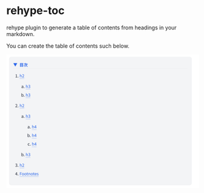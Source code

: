 # rehype-toc

rehype plugin to generate a table of contents from headings in your markdown.

You can create the table of contents such below.

![A table of contents whose each items are anchor link.](assets/toc.png)
